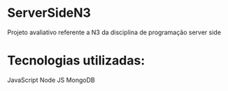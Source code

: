 # ServerSideN3
Projeto avaliativo referente a N3 da disciplina de programação server side

# Tecnologias utilizadas:
JavaScript
Node JS
MongoDB
